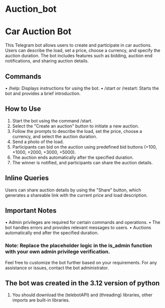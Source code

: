 # Auction_bot
# Car Auction Bot
This Telegram bot allows users to create and participate in car auctions. Users can describe the load, set a price, choose a currency, and specify the auction duration. The bot includes features such as bidding, auction end notifications, and sharing auction details.
## Commands
•	/help: Displays instructions for using the bot.
•	/start or /restart: Starts the bot and provides a brief introduction.
## How to Use
1.	Start the bot using the command /start.
2.	Select the "Create an auction" button to initiate a new auction.
3.	Follow the prompts to describe the load, set the price, choose a currency, and select the auction duration.
4.	Send a photo of the load.
5.	Participants can bid on the auction using predefined bid buttons (+100, +1000, +2000, +3000, +5000).
6.	The auction ends automatically after the specified duration.
7.	The winner is notified, and participants can share the auction details.
## Inline Queries
Users can share auction details by using the "Share" button, which generates a shareable link with the current price and load description.
## Important Notes
•	Admin privileges are required for certain commands and operations.
•	The bot handles errors and provides relevant messages to users.
•	Auctions automatically end after the specified duration.
### Note: Replace the placeholder logic in the is_admin function with your own admin privilege verification.
Feel free to customize the bot further based on your requirements. For any assistance or issues, contact the bot administrator.
## The bot was created in the 3.12 version of python
1. You should download the (telebotAPI) and (threading) libraries, other imports are built-in libraries.


